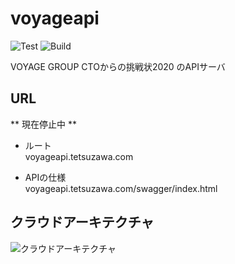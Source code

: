 # voyageapi
  
![Test](https://github.com/tetsuzawa/voyageapi/workflows/Test/badge.svg)
![Build](https://github.com/tetsuzawa/voyageapi/workflows/Build/badge.svg)


VOYAGE GROUP CTOからの挑戦状2020 のAPIサーバ

## URL

** 現在停止中 **

- ルート  
    voyageapi.tetsuzawa.com
    
- APIの仕様  
    voyageapi.tetsuzawa.com/swagger/index.html
    
## クラウドアーキテクチャ

![クラウドアーキテクチャ](https://user-images.githubusercontent.com/38237246/76056534-3a023380-5fba-11ea-8282-703950195303.png)
